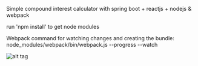 Simple compound interest calculator with spring boot + reactjs + nodejs & webpack

run 'npm install' to get node modules
 
Webpack command for watching changes and creating the bundle:
node_modules/webpack/bin/webpack.js --progress --watch

![alt tag](https://github.com/paulyv/spring-reactjs-template/blob/master/screen_shot.png)

